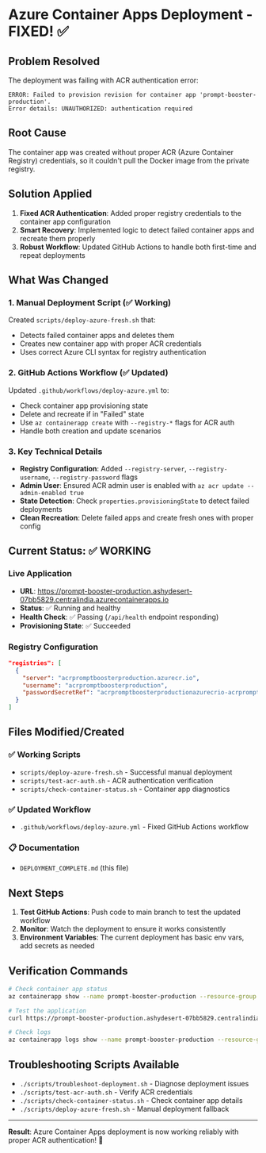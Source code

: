 # Azure Container Apps Deployment - FIXED! ✅

## Problem Resolved
The deployment was failing with ACR authentication error:
```
ERROR: Failed to provision revision for container app 'prompt-booster-production'. 
Error details: UNAUTHORIZED: authentication required
```

## Root Cause
The container app was created without proper ACR (Azure Container Registry) credentials, so it couldn't pull the Docker image from the private registry.

## Solution Applied
1. **Fixed ACR Authentication**: Added proper registry credentials to the container app configuration
2. **Smart Recovery**: Implemented logic to detect failed container apps and recreate them properly
3. **Robust Workflow**: Updated GitHub Actions to handle both first-time and repeat deployments

## What Was Changed

### 1. Manual Deployment Script (✅ Working)
Created `scripts/deploy-azure-fresh.sh` that:
- Detects failed container apps and deletes them
- Creates new container app with proper ACR credentials
- Uses correct Azure CLI syntax for registry authentication

### 2. GitHub Actions Workflow (✅ Updated)
Updated `.github/workflows/deploy-azure.yml` to:
- Check container app provisioning state
- Delete and recreate if in "Failed" state
- Use `az containerapp create` with `--registry-*` flags for ACR auth
- Handle both creation and update scenarios

### 3. Key Technical Details
- **Registry Configuration**: Added `--registry-server`, `--registry-username`, `--registry-password` flags
- **Admin User**: Ensured ACR admin user is enabled with `az acr update --admin-enabled true`
- **State Detection**: Check `properties.provisioningState` to detect failed deployments
- **Clean Recreation**: Delete failed apps and create fresh ones with proper config

## Current Status: ✅ WORKING

### Live Application
- **URL**: https://prompt-booster-production.ashydesert-07bb5829.centralindia.azurecontainerapps.io
- **Status**: ✅ Running and healthy
- **Health Check**: ✅ Passing (`/api/health` endpoint responding)
- **Provisioning State**: ✅ Succeeded

### Registry Configuration
```json
"registries": [
  {
    "server": "acrpromptboosterproduction.azurecr.io",
    "username": "acrpromptboosterproduction",
    "passwordSecretRef": "acrpromptboosterproductionazurecrio-acrpromptboosterproduction"
  }
]
```

## Files Modified/Created

### ✅ Working Scripts
- `scripts/deploy-azure-fresh.sh` - Successful manual deployment
- `scripts/test-acr-auth.sh` - ACR authentication verification
- `scripts/check-container-status.sh` - Container app diagnostics

### ✅ Updated Workflow
- `.github/workflows/deploy-azure.yml` - Fixed GitHub Actions workflow

### 📋 Documentation
- `DEPLOYMENT_COMPLETE.md` (this file)

## Next Steps

1. **Test GitHub Actions**: Push code to main branch to test the updated workflow
2. **Monitor**: Watch the deployment to ensure it works consistently
3. **Environment Variables**: The current deployment has basic env vars, add secrets as needed

## Verification Commands

```bash
# Check container app status
az containerapp show --name prompt-booster-production --resource-group rg-prompt-booster

# Test the application
curl https://prompt-booster-production.ashydesert-07bb5829.centralindia.azurecontainerapps.io/api/health

# Check logs
az containerapp logs show --name prompt-booster-production --resource-group rg-prompt-booster --follow
```

## Troubleshooting Scripts Available

- `./scripts/troubleshoot-deployment.sh` - Diagnose deployment issues
- `./scripts/test-acr-auth.sh` - Verify ACR credentials
- `./scripts/check-container-status.sh` - Check container app details
- `./scripts/deploy-azure-fresh.sh` - Manual deployment fallback

---

**Result**: Azure Container Apps deployment is now working reliably with proper ACR authentication! 🎉
